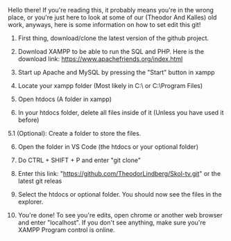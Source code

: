 Hello there! If you're reading this, it probably means you're in the wrong place, or you're just here to look at some of our (Theodor And Kalles) old work, anyways, here is some information on how to set edit this git!

1. First thing, download/clone the latest version of the github project.

2. Download XAMPP to be able to run the SQL and PHP. Here is the download link: https://www.apachefriends.org/index.html

3. Start up Apache and MySQL by pressing the "Start" button in xampp

4. Locate your xampp folder (Most likely in C:\ or C:\Program Files)

5. Open htdocs (A folder in xampp)

5. In your htdocs folder, delete all files inside of it (Unless you have used it before)

5.1 (Optional): Create a folder to store the files.

6. Open the folder in VS Code (the htdocs or your optional folder)

7. Do CTRL + SHIFT + P and enter "git clone"

8. Enter this link: "https://github.com/TheodorLindberg/Skol-tv.git" or the latest git releas

9. Select the htdocs or optional folder. You should now see the files in the explorer.

10. You're done! To see you're edits, open chrome or another web browser and enter "localhost". If you don't see anything, make sure you're XAMPP Program control is online. 

